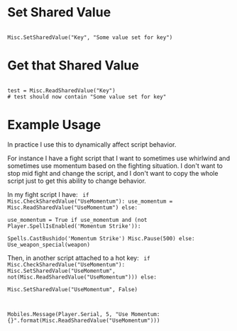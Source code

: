 #  Set Shared Value 
<code>
Misc.SetSharedValue("Key", "Some value set for key")
</code>

#  Get that Shared Value
<code>
test = Misc.ReadSharedValue("Key")
# test should now contain "Some value set for key"
</code>

#  Example Usage


In practice I use this to dynamically affect script behavior. 

For instance I have a fight script that I want to sometimes use whirlwind and sometimes use momentum based on the fighting situation. I don't want to stop mid fight and change the script, and I don't want to copy the whole script just to get this ability to change behavior. 
 
In my fight script I have:
<code>
if Misc.CheckSharedValue("UseMomentum"):
    use_momentum = Misc.ReadSharedValue("UseMomentum")
else:    
    use_momentum = True
if use_momentum and (not Player.SpellIsEnabled('Momentum Strike')):    
    Spells.CastBushido('Momentum Strike')
    Misc.Pause(500)
else:
    Use_weapon_special(weapon)
</code>

Then, in another script attached to a hot key:
<code>
if Misc.CheckSharedValue("UseMomentum"):
    Misc.SetSharedValue("UseMomentum", not(Misc.ReadSharedValue("UseMomentum")))
else:    
    Misc.SetSharedValue("UseMomentum", False)

Mobiles.Message(Player.Serial, 5, "Use Momentum: {}".format(Misc.ReadSharedValue("UseMomentum")))
</code>
